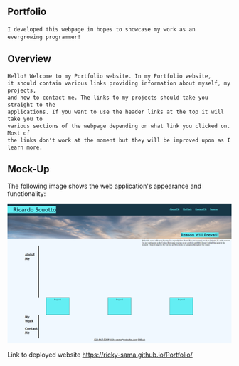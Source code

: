 
## Portfolio

``
I developed this webpage in hopes to showcase my work as an evergrowing programmer!
``

## Overview

```
Hello! Welcome to my Portfolio website. In my Portfolio website, 
it should contain various links providing information about myself, my projects, 
and how to contact me. The links to my projects should take you straight to the 
applications. If you want to use the header links at the top it will take you to 
various sections of the webpage depending on what link you clicked on. Most of 
the links don't work at the moment but they will be improved upon as I learn more.
```

## Mock-Up

The following image shows the web application's appearance and functionality:

![Alt text](assets/images/My-Portfolio.png)

Link to deployed website
https://ricky-sama.github.io/Portfolio/